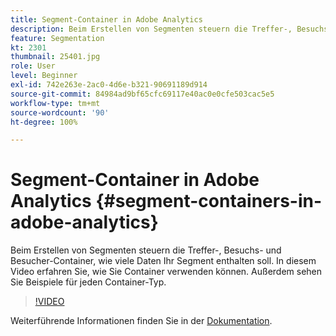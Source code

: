 ```yaml
---
title: Segment-Container in Adobe Analytics
description: Beim Erstellen von Segmenten steuern die Treffer-, Besuchs- und Besucher-Container, wie viele Daten Ihr Segment enthalten soll. In diesem Video erfahren Sie, wie Sie Container verwenden können. Außerdem sehen Sie Beispiele für jeden Container-Typ.
feature: Segmentation
kt: 2301
thumbnail: 25401.jpg
role: User
level: Beginner
exl-id: 742e263e-2ac0-4d6e-b321-90691189d914
source-git-commit: 84984ad9bf65cfc69117e40ac0e0cfe503cac5e5
workflow-type: tm+mt
source-wordcount: '90'
ht-degree: 100%

---
```


# Segment-Container in Adobe Analytics {#segment-containers-in-adobe-analytics}

Beim Erstellen von Segmenten steuern die Treffer-, Besuchs- und Besucher-Container, wie viele Daten Ihr Segment enthalten soll. In diesem Video erfahren Sie, wie Sie Container verwenden können. Außerdem sehen Sie Beispiele für jeden Container-Typ.

>[!VIDEO](https://video.tv.adobe.com/v/25401/?quality=12&learn=on)

Weiterführende Informationen finden Sie in der [Dokumentation](https://experienceleague.adobe.com/docs/analytics/components/segmentation/seg-overview.html?lang=de).

